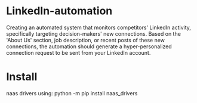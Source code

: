# LinkedIn-automation
Creating an automated system that monitors competitors' LinkedIn activity, specifically targeting decision-makers' new connections. Based on the 'About Us' section, job description, or recent posts of these new connections, the automation should generate a hyper-personalized connection request to be sent from your LinkedIn account. 
# Install
naas drivers using:
python -m pip install naas_drivers

